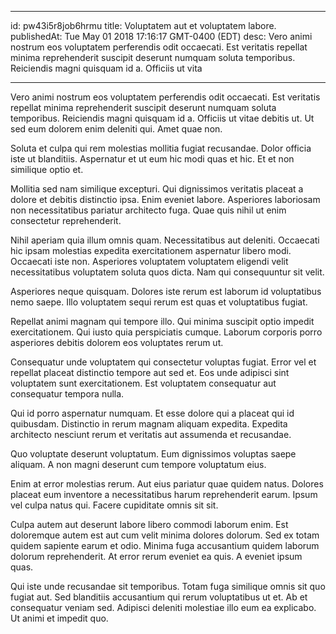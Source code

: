 
---
id: pw43i5r8job6hrmu
title: Voluptatem aut et voluptatem labore.
publishedAt: Tue May 01 2018 17:16:17 GMT-0400 (EDT)
desc: Vero animi nostrum eos voluptatem perferendis odit occaecati. Est veritatis repellat minima reprehenderit suscipit deserunt numquam soluta temporibus. Reiciendis magni quisquam id a. Officiis ut vita

---



Vero animi nostrum eos voluptatem perferendis odit occaecati. Est veritatis repellat minima reprehenderit suscipit deserunt numquam soluta temporibus. Reiciendis magni quisquam id a. Officiis ut vitae debitis ut. Ut sed eum dolorem enim deleniti qui. Amet quae non.
 Soluta et culpa qui rem molestias mollitia fugiat recusandae. Dolor officia iste ut blanditiis. Aspernatur et ut eum hic modi quas et hic. Et et non similique optio et.
 Mollitia sed nam similique excepturi. Qui dignissimos veritatis placeat a dolore et debitis distinctio ipsa. Enim eveniet labore. Asperiores laboriosam non necessitatibus pariatur architecto fuga. Quae quis nihil ut enim consectetur reprehenderit.


Nihil aperiam quia illum omnis quam. Necessitatibus aut deleniti. Occaecati hic ipsam molestias expedita exercitationem aspernatur libero modi. Occaecati iste non. Asperiores voluptatem voluptatem eligendi velit necessitatibus voluptatem soluta quos dicta. Nam qui consequuntur sit velit.
 Asperiores neque quisquam. Dolores iste rerum est laborum id voluptatibus nemo saepe. Illo voluptatem sequi rerum est quas et voluptatibus fugiat.
 Repellat animi magnam qui tempore illo. Qui minima suscipit optio impedit exercitationem. Qui iusto quia perspiciatis cumque. Laborum corporis porro asperiores debitis dolorem eos voluptates rerum ut.


Consequatur unde voluptatem qui consectetur voluptas fugiat. Error vel et repellat placeat distinctio tempore aut sed et. Eos unde adipisci sint voluptatem sunt exercitationem. Est voluptatem consequatur aut consequatur tempora nulla.
 Qui id porro aspernatur numquam. Et esse dolore qui a placeat qui id quibusdam. Distinctio in rerum magnam aliquam expedita. Expedita architecto nesciunt rerum et veritatis aut assumenda et recusandae.
 Quo voluptate deserunt voluptatum. Eum dignissimos voluptas saepe aliquam. A non magni deserunt cum tempore voluptatum eius.


Enim at error molestias rerum. Aut eius pariatur quae quidem natus. Dolores placeat eum inventore a necessitatibus harum reprehenderit earum. Ipsum vel culpa natus qui. Facere cupiditate omnis sit sit.
 Culpa autem aut deserunt labore libero commodi laborum enim. Est doloremque autem est aut cum velit minima dolores dolorum. Sed ex totam quidem sapiente earum et odio. Minima fuga accusantium quidem laborum dolorum reprehenderit. At error rerum eveniet ea quis. A eveniet ipsum quas.
 Qui iste unde recusandae sit temporibus. Totam fuga similique omnis sit quo fugiat aut. Sed blanditiis accusantium qui rerum voluptatibus ut et. Ab et consequatur veniam sed. Adipisci deleniti molestiae illo eum ea explicabo. Ut animi et impedit quo.

